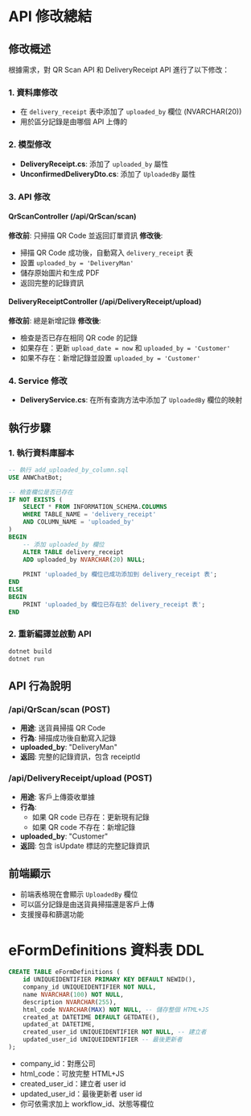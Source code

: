 # API 修改總結

## 修改概述
根據需求，對 QR Scan API 和 DeliveryReceipt API 進行了以下修改：

### 1. 資料庫修改
- 在 `delivery_receipt` 表中添加了 `uploaded_by` 欄位 (NVARCHAR(20))
- 用於區分記錄是由哪個 API 上傳的

### 2. 模型修改
- **DeliveryReceipt.cs**: 添加了 `uploaded_by` 屬性
- **UnconfirmedDeliveryDto.cs**: 添加了 `UploadedBy` 屬性

### 3. API 修改

#### QrScanController (/api/QrScan/scan)
**修改前**: 只掃描 QR Code 並返回訂單資訊
**修改後**: 
- 掃描 QR Code 成功後，自動寫入 `delivery_receipt` 表
- 設置 `uploaded_by = 'DeliveryMan'`
- 儲存原始圖片和生成 PDF
- 返回完整的記錄資訊

#### DeliveryReceiptController (/api/DeliveryReceipt/upload)
**修改前**: 總是新增記錄
**修改後**:
- 檢查是否已存在相同 QR code 的記錄
- 如果存在：更新 `upload_date = now` 和 `uploaded_by = 'Customer'`
- 如果不存在：新增記錄並設置 `uploaded_by = 'Customer'`

### 4. Service 修改
- **DeliveryService.cs**: 在所有查詢方法中添加了 `UploadedBy` 欄位的映射

## 執行步驟

### 1. 執行資料庫腳本
```sql
-- 執行 add_uploaded_by_column.sql
USE ANWChatBot;

-- 檢查欄位是否已存在
IF NOT EXISTS (
    SELECT * FROM INFORMATION_SCHEMA.COLUMNS 
    WHERE TABLE_NAME = 'delivery_receipt' 
    AND COLUMN_NAME = 'uploaded_by'
)
BEGIN
    -- 添加 uploaded_by 欄位
    ALTER TABLE delivery_receipt 
    ADD uploaded_by NVARCHAR(20) NULL;
    
    PRINT 'uploaded_by 欄位已成功添加到 delivery_receipt 表';
END
ELSE
BEGIN
    PRINT 'uploaded_by 欄位已存在於 delivery_receipt 表';
END
```

### 2. 重新編譯並啟動 API
```bash
dotnet build
dotnet run
```

## API 行為說明

### /api/QrScan/scan (POST)
- **用途**: 送貨員掃描 QR Code
- **行為**: 掃描成功後自動寫入記錄
- **uploaded_by**: "DeliveryMan"
- **返回**: 完整的記錄資訊，包含 receiptId

### /api/DeliveryReceipt/upload (POST)
- **用途**: 客戶上傳簽收單據
- **行為**: 
  - 如果 QR code 已存在：更新現有記錄
  - 如果 QR code 不存在：新增記錄
- **uploaded_by**: "Customer"
- **返回**: 包含 isUpdate 標誌的完整記錄資訊

## 前端顯示
- 前端表格現在會顯示 `UploadedBy` 欄位
- 可以區分記錄是由送貨員掃描還是客戶上傳
- 支援搜尋和篩選功能 

# eFormDefinitions 資料表 DDL

```sql
CREATE TABLE eFormDefinitions (
    id UNIQUEIDENTIFIER PRIMARY KEY DEFAULT NEWID(),
    company_id UNIQUEIDENTIFIER NOT NULL,
    name NVARCHAR(100) NOT NULL,
    description NVARCHAR(255),
    html_code NVARCHAR(MAX) NOT NULL, -- 儲存整個 HTML+JS
    created_at DATETIME DEFAULT GETDATE(),
    updated_at DATETIME,
    created_user_id UNIQUEIDENTIFIER NOT NULL, -- 建立者
    updated_user_id UNIQUEIDENTIFIER -- 最後更新者
);
```

- company_id：對應公司
- html_code：可放完整 HTML+JS
- created_user_id：建立者 user id
- updated_user_id：最後更新者 user id
- 你可依需求加上 workflow_id、狀態等欄位 